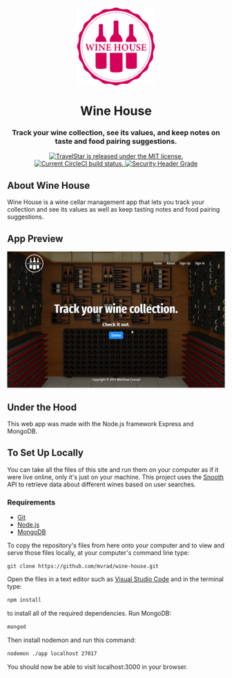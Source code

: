 <p align="center">
  <a href="https://winoapp.herokuapp.com">
    <img alt="Logo" src="public/images/wino-red.svg" width="180px" />
  </a>
</p>
<div align="center">
  <h1>Wine House</h1>
  <h3>Track your wine collection, see its values, and keep notes on taste and food pairing suggestions.</h3>
</div>
<p align="center">
  <a href="https://github.com/mvrad/wine-house/blob/master/LICENSE">
    <img src="https://img.shields.io/badge/license-MIT-blue.svg" alt="TravelStar is released under the MIT license.">
  </a>
  <a href="https://circleci.com/gh/mvrad/wine-house">
    <img src="https://circleci.com/gh/mvrad/wine-house.svg?style=shield" alt="Current CircleCI build status.">
  </a>
  <a href="https://securityheaders.io/?q=https://winoapp.herokuapp.com&hide=on&followRedirects=on">
    <img src="https://img.shields.io/security-headers?url=https%3A%2F%2Fwinoapp.herokuapp.com" alt="Security Header Grade">
  </a>
</p>

## About Wine House

Wine House is a wine cellar management app that lets you track your collection and see its values as well as keep tasting notes and food pairing suggestions.

## App Preview

<div align="center">
  <img alt="Wine House App Preview" src="public/images/wine-house.gif" width="auto" height="auto">
</div>

## Under the Hood

This web app was made with the Node.js framework Express and MongoDB.

## To Set Up Locally

You can take all the files of this site and run them on your computer as if it were live online, only it's just on your machine. This project uses the [Snooth](http://www.snooth.com) API to retrieve data about different wines based on user searches.

### Requirements

* [Git](http://git-scm.com/)
* [Node.js](https://nodejs.org/en/)
* [MongoDB](https://www.mongodb.com/)

To copy the repository's files from here onto your computer and to view and serve those files locally, at your computer's command line type:
```
git clone https://github.com/mvrad/wine-house.git
```
Open the files in a text editor such as [Visual Studio Code](https://code.visualstudio.com/) and in the terminal type:
```bash
npm install
```
to install all of the required dependencies.
Run MongoDB:
```bash
mongod
```
Then install nodemon and run this command:
```bash
nodemon ./app localhost 27017
```
You should now be able to visit localhost:3000 in your browser.